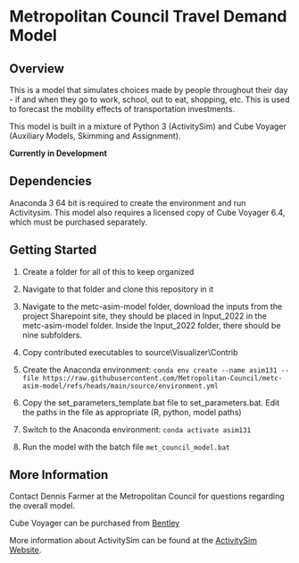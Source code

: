 # Metropolitan Council Travel Demand Model

## Overview

This is a model that simulates choices made by people throughout their day - if and when they go to work, school, out to eat, shopping, etc. This is used to forecast the mobility effects of transportation investments.

This model is built in a mixture of Python 3 (ActivitySim) and Cube Voyager (Auxiliary Models, Skimming and Assignment).

**Currently in Development**

## Dependencies

Anaconda 3 64 bit is required to create the environment and run Activitysim. This model also requires a licensed copy of Cube Voyager 6.4, which must be purchased separately. 

## Getting Started

1. Create a folder for all of this to keep organized

2. Navigate to that folder and clone this repository in it

3. Navigate to the metc-asim-model folder, download the inputs from the project Sharepoint site, they should be placed in Input_2022 in the metc-asim-model folder. Inside the Input_2022 folder, there should be nine subfolders.

4. Copy contributed executables to source\Visualizer\Contrib

5. Create the Anaconda environment: `conda env create --name asim131 --file https://raw.githubusercontent.com/Metropolitan-Council/metc-asim-model/refs/heads/main/source/environment.yml`

6. Copy the set_parameters_template.bat file to set_parameters.bat. Edit the paths in the file as appropriate (R, python, model paths)

7. Switch to the Anaconda environment: `conda activate asim131`

8. Run the model with the batch file `met_council_model.bat`

## More Information

Contact Dennis Farmer at the Metropolitan Council for questions regarding the overall model.

Cube Voyager can be purchased from [Bentley](https://www.bentley.com/en/products/product-line/mobility-simulation-and-analytics/cube-voyager)

More information about ActivitySim can be found at the [ActivitySim Website](https://activitysim.github.io/).
